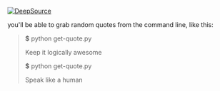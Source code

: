 [![DeepSource](https://deepsource.io/gh/K-281/python-random-quote.svg/?label=active+issues&show_trend=true&token=aT7y89HEyiwXDK55yiY_heUT)](https://deepsource.io/gh/K-281/python-random-quote/?ref=repository-badge)

you'll be able to grab random quotes from the command line, like this:

> **$** python get-quote.py
> 
> Keep it logically awesome
> 
> **$** python get-quote.py
> 
> Speak like a human
